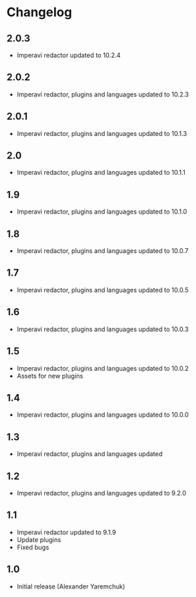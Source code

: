 Changelog
=========

2.0.3
------

- Imperavi redactor updated to 10.2.4

2.0.2
------

- Imperavi redactor, plugins and languages updated to 10.2.3

2.0.1
------

- Imperavi redactor, plugins and languages updated to 10.1.3

2.0
------

- Imperavi redactor, plugins and languages updated to 10.1.1

1.9
------

- Imperavi redactor, plugins and languages updated to 10.1.0

1.8
------

- Imperavi redactor, plugins and languages updated to 10.0.7

1.7
------

- Imperavi redactor, plugins and languages updated to 10.0.5

1.6
------

- Imperavi redactor, plugins and languages updated to 10.0.3

1.5
------

- Imperavi redactor, plugins and languages updated to 10.0.2
- Assets for new plugins

1.4
------

- Imperavi redactor, plugins and languages updated to 10.0.0

1.3
------

- Imperavi redactor, plugins and languages updated

1.2
------

- Imperavi redactor, plugins and languages updated to 9.2.0 

1.1
----

- Imperavi redactor updated to 9.1.9
- Update plugins
- Fixed bugs

1.0
---

- Initial release (Alexander Yaremchuk)
